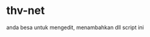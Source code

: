 # thv-net

<!--
depelover by jzamall thevan
-->

anda besa untuk mengedit, menambahkan dll script ini
